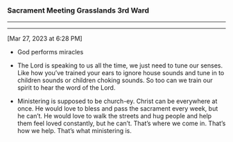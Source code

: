 ### Sacrament Meeting Grasslands 3rd Ward

***



***

[Mar 27, 2023 at 6:28 PM]

* God performs miracles 

* The Lord is speaking to us all the time, we just need to tune our senses. Like how you’ve trained your ears to ignore house sounds and tune in to children sounds or children choking sounds. So too can we train our spirit to hear the word of the Lord.

* Ministering is supposed to be church-ey. Christ can be everywhere at once. He would love to bless and pass the sacrament every week, but he can’t. He would love to walk the streets and hug people and help them feel loved constantly, but he can’t. That’s where we come in. That’s how we help. That’s what ministering is.